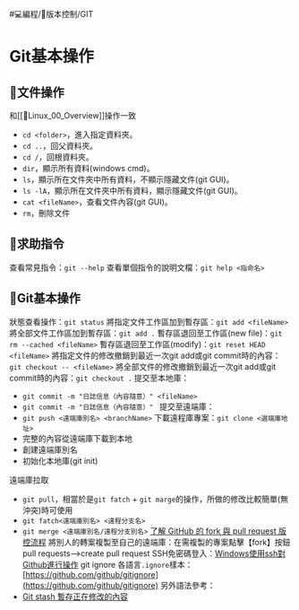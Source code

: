 #💻編程/🎢版本控制/GIT
# Git基本操作
## 🧾文件操作
和[[🐧Linux_00_Overview]]操作一致
* `cd <folder>`，進入指定資料夾。
* `cd ..`，回父資料夾。
* `cd /`，回根資料夾。
* `dir`，顯示所有資料(windows cmd)。
* `ls`，顯示所在文件夾中所有資料，不顯示隱藏文件(git GUI)。
* `ls -lA`，顯示所在文件夾中所有資料，顯示隱藏文件(git GUI)。
* `cat <fileName>`，查看文件內容(git GUI)。
* `rm`，刪除文件

## 🧾求助指令
查看常見指令：`git --help`
查看單個指令的說明文檔：`git help <指命名>`

## 🧾Git基本操作
狀態查看操作：`git status`
將指定文件工作區加到暫存區：`git add <fileName>`
將全部文件工作區加到暫存區：`git add .`
暫存區退回至工作區(new file)：`git rm --cached <fileName>`
暫存區退回至工作區(modify)：`git reset HEAD <fileName>`
將指定文件的修改撤銷到最近一次git add或git commit時的內容：`git checkout -- <fileName>`
將全部文件的修改撤銷到最近一次git add或git commit時的內容：`git checkout .`
提交至本地庫：
* `git commit -m "日誌信息（內容隨意）" <fileName>`
* `git commit -m "日誌信息（內容隨意）" `
提交至遠端庫：
* `git push <遠端庫別名> <branchName>`
下載遠程庫專案：`git clone <選端庫地址>`
* 完整的內容從遠端庫下載到本地
* 創建遠端庫別名
* 初始化本地庫(git init)

遠端庫拉取
* `git pull`，相當於是`git fatch` + `git marge`的操作，所做的修改比較簡單(無沖突)時可使用
* `git fatch<遠端庫別名> <遠程分支名>`
* `git merge <遠端庫別名/遠程分支別名>`
[了解 GitHub 的 fork 與 pull request 版控流程](https://ithelp.ithome.com.tw/articles/10140305)
將別人的轉案複製至自己的遠端庫：在需複製的專案點擊【fork】按鈕
pull requests-->create pull request
SSH免密碼登入：[Windows使用ssh對Github進行操作](https://dotblogs.com.tw/kirkchen/2013/04/23/use_ssh_to_interact_with_github_in_windows)
git ignore
各語言`.ignore`樣本：[https://github.com/github/gitignore](https://github.com/github/gitignore)
另外語法參考：
* [Git stash 暫存正在修改的內容](https://matthung0807.blogspot.com/2019/11/git-stash.html?m=0)